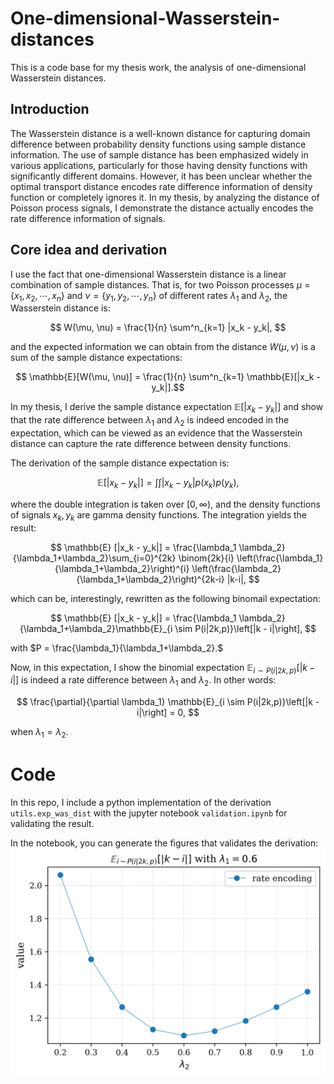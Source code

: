 # One-dimensional-Wasserstein-distances

This is a code base for my thesis work, the analysis of one-dimensional Wasserstein distances. 

## Introduction

The Wasserstein distance is a well-known distance for capturing domain difference between probability density functions using sample distance information. The use of sample distance has been emphasized widely in various applications, particularly for those having density functions with significantly different domains. However, it has been unclear whether the optimal transport distance encodes rate difference information of density function or completely ignores it. In my thesis, by analyzing the distance of Poisson process signals, I demonstrate the distance actually encodes the rate difference information of signals.

## Core idea and derivation

I use the fact that one-dimensional Wasserstein distance is a linear combination of sample distances. That is, for two Poisson processes $\mu=\{x_1, x_2, \cdots, x_n\}$ and $\nu = \{y_1, y_2, \cdots, y_n\}$ of different rates $\lambda_1$ and $\lambda_2$, the Wasserstein distance is:

$$ W(\mu, \nu) = \frac{1}{n} \sum^n_{k=1} |x_k - y_k|, $$

and the expected information we can obtain from the distance $W(\mu, \nu)$ is a sum of the sample distance expectations:

$$ \mathbb{E}[W(\mu, \nu)] = \frac{1}{n} \sum^n_{k=1} \mathbb{E}[|x_k - y_k|].$$ 

In my thesis, I derive the sample distance expectation $\mathbb{E}[|x_k - y_k|]$ and show that the rate difference between $\lambda_1$ and $\lambda_2$ is indeed encoded in the expectation, which can be viewed as an evidence that the Wasserstein distance can capture the rate difference between density functions.

The derivation of the sample distance expectation is:

$$ \mathbb{E}[|x_k - y_k|] = \int \int |x_k - y_k| p(x_k) p(y_k), $$

where the double integration is taken over $[0, \infty)$, and the density functions of signals $x_k, y_k$ are gamma density functions. The integration yields the result: 

$$ \mathbb{E} [|x_k - y_k|] = \frac{\lambda_1 \lambda_2}{\lambda_1+\lambda_2}\sum_{i=0}^{2k} \binom{2k}{i} \left(\frac{\lambda_1}{\lambda_1+\lambda_2}\right)^{i} \left(\frac{\lambda_2}{\lambda_1+\lambda_2}\right)^{2k-i} |k-i|, $$

which can be, interestingly, rewritten as the following binomail expectation:

$$ \mathbb{E} [|x_k - y_k|] = \frac{\lambda_1 \lambda_2}{\lambda_1+\lambda_2}\mathbb{E}_{i \sim P(i|2k,p)}\left[|k - i|\right], $$

with $P = \frac{\lambda_1}{\lambda_1+\lambda_2}.$

Now, in this expectation, I show the binomial expectation $\mathbb{E}_{i \sim P(i|2k,p)}\left[|k - i|\right]$ is indeed a rate difference between $\lambda_1$ and $\lambda_2$. In other words:

$$ \frac{\partial}{\partial \lambda_1} \mathbb{E}_{i \sim P(i|2k,p)}\left[|k - i|\right] = 0, $$

when $\lambda_1 = \lambda_2.$

# Code

In this repo, I include a python implementation of the derivation ``utils.exp_was_dist`` with the jupyter notebook ``validation.ipynb`` for validating the result.

In the notebook, you can generate the figures that validates the derivation:
![Validation result2](https://github.com/JH-Won/One-dimensional-Wasserstein-distances/blob/main/Validation_rate_encoding.png)
